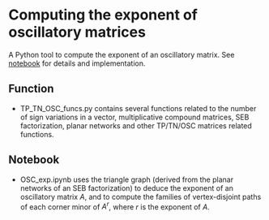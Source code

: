 # Computing the exponent of oscillatory matrices
A Python tool to compute the exponent of an oscillatory matrix. See [notebook](https://github.com/yoramzarai/Oscillatory_Exp/Osc_exp.ipynb) for details and implementation.


## Function
- TP_TN_OSC_funcs.py contains several functions related to the number of sign variations in a vector, multiplicative compound matrices, SEB factorization, planar networks and other TP/TN/OSC matrices related functions.

## Notebook
- OSC_exp.ipynb uses the triangle graph (derived from the planar networks of an SEB factorization) to deduce the exponent of an oscillatory matrix $A$, and to compute the families of vertex-disjoint paths of each corner minor of $A^r$, where $r$ is the exponent of $A$.
